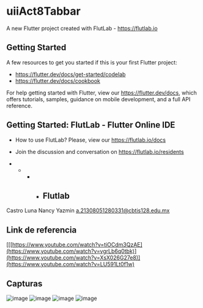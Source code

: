 # uiiAct8Tabbar

A new Flutter project created with FlutLab - https://flutlab.io

## Getting Started

A few resources to get you started if this is your first Flutter project:

- https://flutter.dev/docs/get-started/codelab
- https://flutter.dev/docs/cookbook

For help getting started with Flutter, view our
https://flutter.dev/docs, which offers tutorials,
samples, guidance on mobile development, and a full API reference.

## Getting Started: FlutLab - Flutter Online IDE

- How to use FlutLab? Please, view our https://flutlab.io/docs
- Join the discussion and conversation on https://flutlab.io/residents

- - - - ## Flutlab 
Castro Luna Nancy Yazmin 
a.21308051280331@cbtis128.edu.mx
## Link de referencia
[[[https://www.youtube.com/watch?v=tiOCdm3QzAE](https://www.youtube.com/watch?v=vgrLb6q0tbk)](https://www.youtube.com/watch?v=XsX026G27e8)](https://www.youtube.com/watch?v=LU591Lt0f1w)
## Capturas
![image](https://github.com/CastroNancy/uiiAct8_0331/assets/143777514/99f09814-d29e-4223-a8bf-599e9a8f8e8e)
![image](https://github.com/CastroNancy/uiiAct8_0331/assets/143777514/0ae0df87-b9e7-4a82-a769-71c68e58d548)
![image](https://github.com/CastroNancy/uiiAct8_0331/assets/143777514/b2deb22e-8461-4a05-8cbd-41a32a685bdf)
![image](https://github.com/CastroNancy/uiiAct8_0331/assets/143777514/8a43b4e2-e435-4428-a39b-5e42000e4a99)





